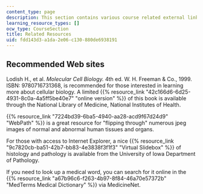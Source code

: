 ```yaml
---
content_type: page
description: This section contains various course related external links.
learning_resource_types: []
ocw_type: CourseSection
title: Related Resources
uid: fdd143d3-a1da-2e06-c130-880de6938191
---
```


Recommended Web sites
---------------------

Lodish H., et al. _Molecular Cell Biology._ 4th ed. W. H. Freeman & Co., 1999. ISBN: 9780716731368, is recommended for those interested in learning more about cellular biology. A limited {{% resource_link "42c166d6-6d25-4931-8c0a-4a5ff5be40e7" "online version" %}} of this book is available through the National Library of Medicine, National Institutes of Health.

{{% resource_link "7224bd39-6ba5-4940-aa28-acd9f67d24d9" "WebPath" %}} is a great resource for "flipping through" numerous jpeg images of normal and abnormal human tissues and organs.

For those with access to Internet Explorer, a nice {{% resource_link "9c7820cb-ba51-42b7-bb83-4e3838f3f1f3" "Virtual Slidebox" %}} of histology and pathology is available from the University of Iowa Department of Pathology.

If you need to look up a medical word, you can search for it online in the {{% resource_link "a67b96c6-f263-4b97-8f84-46a70e57372b" "MedTerms Medical Dictionary" %}} via MedicineNet.